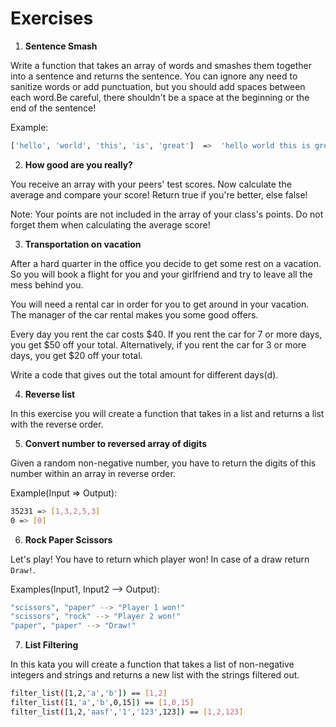 # Exercises

1. **Sentence Smash**

Write a function that takes an array of words and smashes them together into a sentence and returns the sentence.
You can ignore any need to sanitize words or add punctuation, but you should add spaces between each word.Be careful,
there shouldn't be a space at the beginning or the end of the sentence!

Example:

```bash
['hello', 'world', 'this', 'is', 'great']  =>  'hello world this is great'
```

2. **How good are you really?**

You receive an array with your peers' test scores. Now calculate the average and compare your score!
Return true if you're better, else false!

Note:
Your points are not included in the array of your class's points. Do not forget them when calculating the average score!

3. **Transportation on vacation**

After a hard quarter in the office you decide to get some rest on a vacation.
So you will book a flight for you and your girlfriend and try to leave all the mess behind you.

You will need a rental car in order for you to get around in your vacation. 
The manager of the car rental makes you some good offers.

Every day you rent the car costs $40. If you rent the car for 7 or more days, you get $50 off your total. 
Alternatively, if you rent the car for 3 or more days, you get $20 off your total.

Write a code that gives out the total amount for different days(d).

4. **Reverse list**

In this exercise you will create a function that takes in a list and returns a list with the reverse order.

5. **Convert number to reversed array of digits**

Given a random non-negative number, you have to return the digits of this number within an array in reverse order.

Example(Input => Output):

```bash
35231 => [1,3,2,5,3]
0 => [0]
```

6. **Rock Paper Scissors**

Let's play! You have to return which player won! In case of a draw return `Draw!`.

Examples(Input1, Input2 --> Output):

```bash
"scissors", "paper" --> "Player 1 won!"
"scissors", "rock" --> "Player 2 won!"
"paper", "paper" --> "Draw!"
```
7. **List Filtering**

In this kata you will create a function that takes a list of non-negative integers and strings and returns a new list with the strings filtered out.

```bash
filter_list([1,2,'a','b']) == [1,2]
filter_list([1,'a','b',0,15]) == [1,0,15]
filter_list([1,2,'aasf','1','123',123]) == [1,2,123]
```
